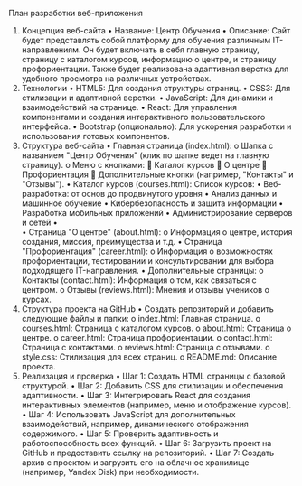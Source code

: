 План разработки веб-приложения
1. Концепция веб-сайта
•	Название: Центр Обучения
•	Описание: Сайт будет представлять собой платформу для обучения различным IT-направлениям. Он будет включать в себя главную страницу, страницу с каталогом курсов, информацию о центре, и страницу профориентации. Также будет реализована адаптивная верстка для удобного просмотра на различных устройствах.
2. Технологии
•	HTML5: Для создания структуры страниц.
•	CSS3: Для стилизации и адаптивной верстки.
•	JavaScript: Для динамики и взаимодействий на странице.
•	React: Для управления компонентами и создания интерактивного пользовательского интерфейса.
•	Bootstrap (опционально): Для ускорения разработки и использования готовых компонентов.
3. Структура веб-сайта
•	Главная страница (index.html):
o	Шапка с названием "Центр Обучения" (клик по шапке ведет на главную страницу).
o	Меню с кнопками:
	Каталог курсов
	О центре
	Профориентация
	Дополнительные кнопки (например, "Контакты" и "Отзывы").
•	Каталог курсов (courses.html):
     Список курсов:
•	Веб-разработка: от основ до продвинутого уровня
•	Анализ данных и машинное обучение
•	Кибербезопасность и защита информации
•	Разработка мобильных приложений
•	Администрирование серверов и сетей
•	
•	Страница "О центре" (about.html):
o	Информация о центре, история создания, миссия, преимущества и т.д.
•	Страница "Профориентация" (career.html):
o	Информация о возможностях профориентации, тестировании и консультировании для выбора подходящего IT-направления.
•	Дополнительные страницы:
o	Контакты (contact.html): Информация о том, как связаться с центром.
o	Отзывы (reviews.html): Мнения и отзывы учеников о курсах.
4. Структура проекта на GitHub
•	Создать репозиторий и добавить следующие файлы и папки:
o	index.html: Главная страница.
o	courses.html: Страница с каталогом курсов.
o	about.html: Страница о центре.
o	career.html: Страница профориентации.
o	contact.html: Страница с контактами.
o	reviews.html: Страница с отзывами.
o	style.css: Стилизация для всех страниц.
o	README.md: Описание проекта.
5. Реализация и проверка
•	Шаг 1: Создать HTML страницы с базовой структурой.
•	Шаг 2: Добавить CSS для стилизации и обеспечения адаптивности.
•	Шаг 3: Интегрировать React для создания интерактивных элементов (например, меню и отображение курсов).
•	Шаг 4: Использовать JavaScript для дополнительных взаимодействий, например, динамического отображения содержимого.
•	Шаг 5: Проверить адаптивность и работоспособность всех функций.
•	Шаг 6: Загрузить проект на GitHub и предоставить ссылку на репозиторий.
•	Шаг 7: Создать архив с проектом и загрузить его на облачное хранилище (например, Yandex Disk) при необходимости.
